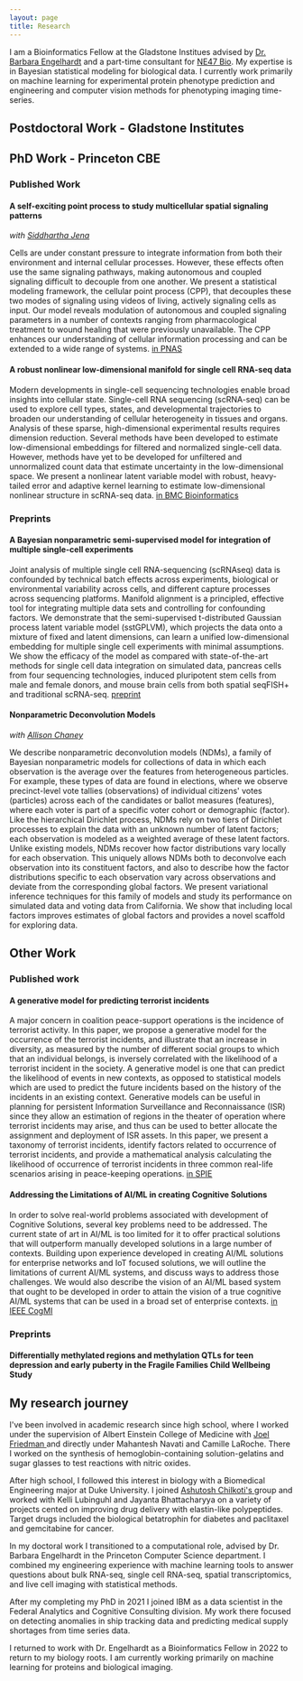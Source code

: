 ```yaml
---
layout: page
title: Research
---
```


I am a Bioinformatics Fellow at the Gladstone Institues advised by <a href="https://gladstone.org/people/barbara-engelhardt"> Dr. Barbara Engelhardt</a> and a part-time consultant for <a href="https://www.openprotein.ai/"> NE47 Bio</a>. My expertise is in Bayesian statistical modeling for biological data. I currently work primarily on machine learning for experimental protein phenotype prediction and engineering and computer vision methods for phenotyping imaging time-series. 

## Postdoctoral Work - Gladstone Institutes

## PhD Work - Princeton CBE

### Published Work

#### A self-exciting point process to study multicellular spatial signaling patterns
*with <a href="https://sidujena.github.io"> Siddhartha Jena </a>*

Cells are under constant pressure to integrate information from both their environment and internal cellular processes. However, these effects often use the same signaling pathways, making autonomous and coupled signaling difficult to decouple from one another. We present a statistical modeling framework, the cellular point process (CPP), that decouples these two modes of signaling using videos of living, actively signaling cells as input. Our model reveals modulation of autonomous and coupled signaling parameters in a number of contexts ranging from pharmacological treatment to wound healing that were previously unavailable. The CPP enhances our understanding of cellular information processing and can be extended to a wide range of systems. [in PNAS](https://www.pnas.org/doi/10.1073/pnas.2026123118)

#### A robust nonlinear low-dimensional manifold for single cell RNA-seq data

Modern developments in single-cell sequencing technologies enable broad insights into cellular state. Single-cell RNA sequencing (scRNA-seq) can be used to explore cell types, states, and developmental trajectories to broaden our understanding of cellular heterogeneity in tissues and organs. Analysis of these sparse, high-dimensional experimental results requires dimension reduction. Several methods have been developed to estimate low-dimensional embeddings for filtered and normalized single-cell data. However, methods have yet to be developed for unfiltered and unnormalized count data that estimate uncertainty in the low-dimensional space. We present a nonlinear latent variable model with robust, heavy-tailed error and adaptive kernel learning to estimate low-dimensional nonlinear structure in scRNA-seq data. [in BMC Bioinformatics](https://bmcbioinformatics.biomedcentral.com/articles/10.1186/s12859-020-03625-z)

### Preprints

#### A Bayesian nonparametric semi-supervised model for integration of multiple single-cell experiments
Joint analysis of multiple single cell RNA-sequencing (scRNAseq) data is confounded by technical batch effects across experiments, biological or environmental variability across cells, and different capture processes across sequencing platforms. Manifold alignment is a principled, effective tool for integrating multiple data sets and controlling for confounding factors. We demonstrate that the semi-supervised t-distributed Gaussian process latent variable model (sstGPLVM), which projects the data onto a mixture of fixed and latent dimensions, can learn a unified low-dimensional embedding for multiple single cell experiments with minimal assumptions. We show the efficacy of the model as compared with state-of-the-art methods for single cell data integration on simulated data, pancreas cells from four sequencing technologies, induced pluripotent stem cells from male and female donors, and mouse brain cells from both spatial seqFISH+ and traditional scRNA-seq. [preprint](https://www.biorxiv.org/content/10.1101/2020.01.14.906313v2.full.pdf)

#### Nonparametric Deconvolution Models
*with <a href="https://ajbc.xyz/">Allison Chaney</a>*

We describe nonparametric deconvolution models (NDMs), a family of Bayesian nonparametric models for collections of data in which each observation is the average over the features from heterogeneous particles. For example, these types of data are found in elections, where we observe precinct-level vote tallies (observations) of individual citizens' votes (particles) across each of the candidates or ballot measures (features), where each voter is part of a specific voter cohort or demographic (factor). Like the hierarchical Dirichlet process, NDMs rely on two tiers of Dirichlet processes to explain the data with an unknown number of latent factors; each observation is modeled as a weighted average of these latent factors. Unlike existing models, NDMs recover how factor distributions vary locally for each observation. This uniquely allows NDMs both to deconvolve each observation into its constituent factors, and also to describe how the factor distributions specific to each observation vary across observations and deviate from the corresponding global factors. We present variational inference techniques for this family of models and study its performance on simulated data and voting data from California. We show that including local factors improves estimates of global factors and provides a novel scaffold for exploring data.

## Other Work

### Published work

#### A generative model for predicting terrorist incidents

A major concern in coalition peace-support operations is the incidence of terrorist activity. In this paper, we propose a generative model for the occurrence of the terrorist incidents, and illustrate that an increase in diversity, as measured by the number of different social groups to which that an individual belongs, is inversely correlated with the likelihood of a terrorist incident in the society. A generative model is one that can predict the likelihood of events in new contexts, as opposed to statistical models which are used to predict the future incidents based on the history of the incidents in an existing context. Generative models can be useful in planning for persistent Information Surveillance and Reconnaissance (ISR) since they allow an estimation of regions in the theater of operation where terrorist incidents may arise, and thus can be used to better allocate the assignment and deployment of ISR assets. In this paper, we present a taxonomy of terrorist incidents, identify factors related to occurrence of terrorist incidents, and provide a mathematical analysis calculating the likelihood of occurrence of terrorist incidents in three common real-life scenarios arising in peace-keeping operations. [in SPIE](https://www.spiedigitallibrary.org/conference-proceedings-of-spie/10190/101900E/A-generative-model-for-predicting-terrorist-incidents/10.1117/12.2264909.full)

#### Addressing the Limitations of AI/ML in creating Cognitive Solutions

In order to solve real-world problems associated with development of Cognitive Solutions, several key problems need to be addressed. The current state of art in AI/ML is too limited for it to offer practical solutions that will outperform manually developed solutions in a large number of contexts. Building upon experience developed in creating AI/ML solutions for enterprise networks and IoT focused solutions, we will outline the limitations of current AI/ML systems, and discuss ways to address those challenges. We would also describe the vision of an AI/ML based system that ought to be developed in order to attain the vision of a true cognitive AI/ML systems that can be used in a broad set of enterprise contexts. [in IEEE CogMI](https://ieeexplore.ieee.org/abstract/document/9750298)

### Preprints
#### Differentially methylated regions and methylation QTLs for teen depression and early puberty in the Fragile Families Child Wellbeing Study

## My research journey

I've been involved in academic research since high school, where I worked under the supervision of Albert Einstein College of Medicine with <a href="https://www.einsteinmed.edu/faculty/3662/joel-friedman/"> Joel Friedman </a> and directly under Mahantesh Navati and Camille LaRoche. There I worked on the synthesis of hemoglobin-containing solution-gelatins and sugar glasses to test reactions with nitric oxides.

After high school, I followed this interest in biology with a Biomedical Engineering major at Duke University. I joined <a href="https://bme.duke.edu/faculty/ashutosh-chilkoti"> Ashutosh Chilkoti's </a> group and worked with Kelli Lubinguhl and Jayanta Bhattacharyya on a variety of projects cented on improving drug delivery with elastin-like polypeptides. Target drugs included the biological betatrophin for diabetes and paclitaxel and gemcitabine for cancer.

In my doctoral work I transitioned to a computational role, advised by Dr. Barbara Engelhardt in the Princeton Computer Science department. I combined my engineering experience with machine learning tools to answer questions about bulk RNA-seq, single cell RNA-seq, spatial transcriptomics, and live cell imaging with statistical methods. 

After my completing my PhD in 2021 I joined IBM as a data scientist in the Federal Analytics and Cognitive Consulting division. My work there focused on detecting anomalies in ship tracking data and predicting medical supply shortages from time series data. 

I returned to work with Dr. Engelhardt as a Bioinformatics Fellow in 2022 to return to my biology roots. I am currently working primarily on machine learning for proteins and biological imaging.
